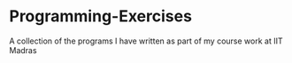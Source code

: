 # Programming-Exercises
A collection of the programs I have written as part of my course work at IIT Madras

